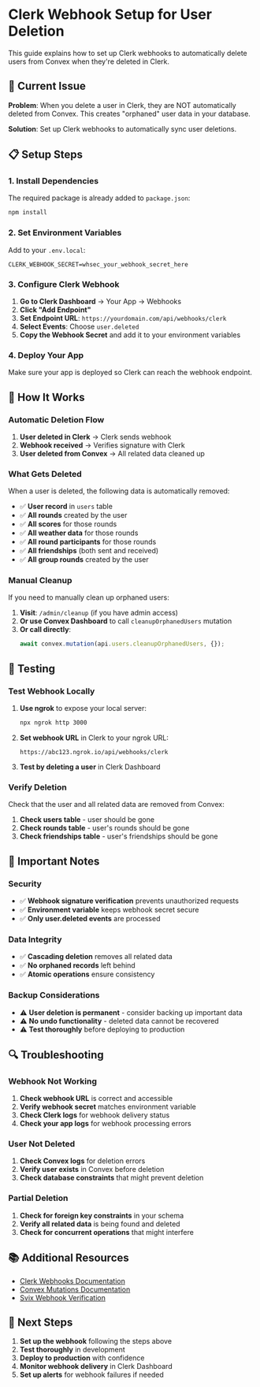 # Clerk Webhook Setup for User Deletion

This guide explains how to set up Clerk webhooks to automatically delete users from Convex when they're deleted in Clerk.

## 🚨 Current Issue

**Problem**: When you delete a user in Clerk, they are NOT automatically deleted from Convex. This creates "orphaned" user data in your database.

**Solution**: Set up Clerk webhooks to automatically sync user deletions.

## 📋 Setup Steps

### 1. Install Dependencies

The required package is already added to `package.json`:

```bash
npm install
```

### 2. Set Environment Variables

Add to your `.env.local`:

```env
CLERK_WEBHOOK_SECRET=whsec_your_webhook_secret_here
```

### 3. Configure Clerk Webhook

1. **Go to Clerk Dashboard** → Your App → Webhooks
2. **Click "Add Endpoint"**
3. **Set Endpoint URL**: `https://yourdomain.com/api/webhooks/clerk`
4. **Select Events**: Choose `user.deleted`
5. **Copy the Webhook Secret** and add it to your environment variables

### 4. Deploy Your App

Make sure your app is deployed so Clerk can reach the webhook endpoint.

## 🔧 How It Works

### Automatic Deletion Flow

1. **User deleted in Clerk** → Clerk sends webhook
2. **Webhook received** → Verifies signature with Clerk
3. **User deleted from Convex** → All related data cleaned up

### What Gets Deleted

When a user is deleted, the following data is automatically removed:

- ✅ **User record** in `users` table
- ✅ **All rounds** created by the user
- ✅ **All scores** for those rounds
- ✅ **All weather data** for those rounds
- ✅ **All round participants** for those rounds
- ✅ **All friendships** (both sent and received)
- ✅ **All group rounds** created by the user

### Manual Cleanup

If you need to manually clean up orphaned users:

1. **Visit**: `/admin/cleanup` (if you have admin access)
2. **Or use Convex Dashboard** to call `cleanupOrphanedUsers` mutation
3. **Or call directly**:
   ```javascript
   await convex.mutation(api.users.cleanupOrphanedUsers, {});
   ```

## 🧪 Testing

### Test Webhook Locally

1. **Use ngrok** to expose your local server:
   ```bash
   npx ngrok http 3000
   ```

2. **Set webhook URL** in Clerk to your ngrok URL:
   ```
   https://abc123.ngrok.io/api/webhooks/clerk
   ```

3. **Test by deleting a user** in Clerk Dashboard

### Verify Deletion

Check that the user and all related data are removed from Convex:

1. **Check users table** - user should be gone
2. **Check rounds table** - user's rounds should be gone
3. **Check friendships table** - user's friendships should be gone

## 🚨 Important Notes

### Security

- ✅ **Webhook signature verification** prevents unauthorized requests
- ✅ **Environment variable** keeps webhook secret secure
- ✅ **Only user.deleted events** are processed

### Data Integrity

- ✅ **Cascading deletion** removes all related data
- ✅ **No orphaned records** left behind
- ✅ **Atomic operations** ensure consistency

### Backup Considerations

- ⚠️ **User deletion is permanent** - consider backing up important data
- ⚠️ **No undo functionality** - deleted data cannot be recovered
- ⚠️ **Test thoroughly** before deploying to production

## 🔍 Troubleshooting

### Webhook Not Working

1. **Check webhook URL** is correct and accessible
2. **Verify webhook secret** matches environment variable
3. **Check Clerk logs** for webhook delivery status
4. **Check your app logs** for webhook processing errors

### User Not Deleted

1. **Check Convex logs** for deletion errors
2. **Verify user exists** in Convex before deletion
3. **Check database constraints** that might prevent deletion

### Partial Deletion

1. **Check for foreign key constraints** in your schema
2. **Verify all related data** is being found and deleted
3. **Check for concurrent operations** that might interfere

## 📚 Additional Resources

- [Clerk Webhooks Documentation](https://clerk.com/docs/webhooks)
- [Convex Mutations Documentation](https://docs.convex.dev/functions/mutations)
- [Svix Webhook Verification](https://docs.svix.com/receiving/verifying-payloads/why)

## 🎯 Next Steps

1. **Set up the webhook** following the steps above
2. **Test thoroughly** in development
3. **Deploy to production** with confidence
4. **Monitor webhook delivery** in Clerk Dashboard
5. **Set up alerts** for webhook failures if needed
